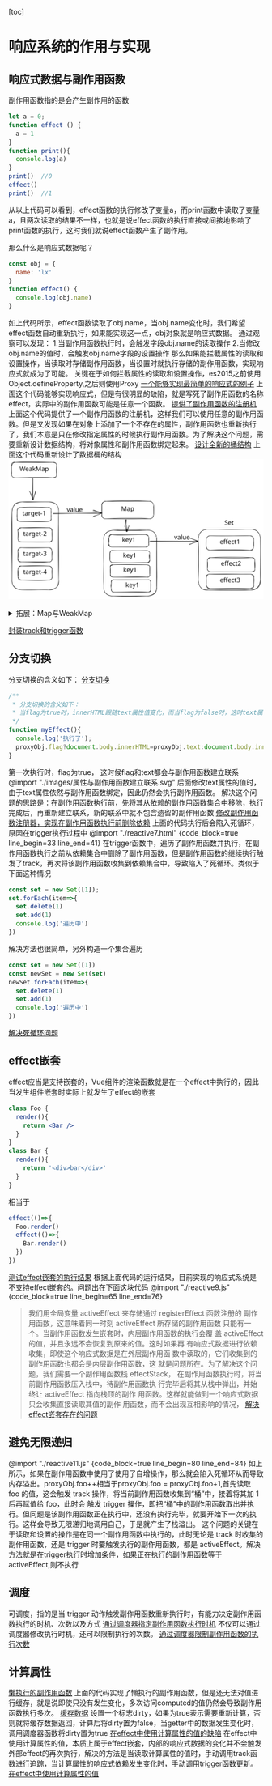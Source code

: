 [toc]
# 响应系统的作用与实现
## 响应式数据与副作用函数
副作用函数指的是会产生副作用的函数
```js
let a = 0;
function effect () {
  a = 1
}
function print(){
  console.log(a)
}
print()  //0
effect()
print()  //1
```
从以上代码可以看到，effect函数的执行修改了变量a，而print函数中读取了变量a，且两次读取的结果不一样，也就是说effect函数的执行直接或间接地影响了print函数的执行，这时我们就说effect函数产生了副作用。

那么什么是响应式数据呢？
```js
const obj = {
  name: 'lx'
}
function effect() {
  console.log(obj.name)
}
```
如上代码所示，effect函数读取了obj.name，当obj.name变化时，我们希望effect函数自动重新执行，如果能实现这一点，obj对象就是响应式数据。
通过观察可以发现：
1.当副作用函数执行时，会触发字段obj.name的读取操作
2.当修改obj.name的值时，会触发obj.name字段的设置操作
那么如果能拦截属性的读取和设置操作，当读取时存储副作用函数，当设置时就执行存储的副作用函数，实现响应式就成为了可能。
关键在于如何拦截属性的读取和设置操作，es2015之前使用Object.defineProperty,之后则使用Proxy
[一个能够实现最简单的响应式的例子](reactive1.js)
上面这个代码能够实现响应式，但是有很明显的缺陷，就是写死了副作用函数的名称effect，实际中的副作用函数可能是任意一个函数。
[提供了副作用函数的注册机](reactive2.js)
上面这个代码提供了一个副作用函数的注册机，这样我们可以使用任意的副作用函数。但是又发现如果在对象上添加了一个不存在的属性，副作用函数也重新执行了，我们本意是只在修改指定属性的时候执行副作用函数。为了解决这个问题，需要重新设计数据结构，将对象属性和副作用函数绑定起来。
[设计全新的桶结构](reactive3.js)
上面这个代码重新设计了数据桶的结构
![数据结构](./images/bucket%E6%95%B0%E6%8D%AE%E7%BB%93%E6%9E%84.svg)

<details> 
    <summary>拓展：Map与WeakMap</summary>
  WeakMap与Map的区别：
  WeakMap 对 key 是弱引用，不影响垃圾回收器的工
  作。据这个特性可知，一旦 key 被垃圾回收器回收，那么对应的键和
  值就访问不到了。所以 WeakMap 经常用于存储那些只有当 key 所引
  用的对象存在时(没有被回收)才有价值的信息，例如上面的场景
  中，如果 target 对象没有任何引用了，说明用户侧不再需要它了，
  这时垃圾回收器会完成回收任务。但如果使用 Map 来代替 WeakMap，
  那么即使用户侧的代码对 target 没有任何引用，这个 target 也不
  会被回收，最终可能导致内存溢出

  Map 对象有以下属性与方法：
  - 属性：
    - `size`：返回 Map 中键值对的数量。
    
  - 方法：
    - `set(key, value)`：向 Map 中添加或更新一个键值对。如果该键已存在，则会更新其对应的值为新的值；如果不存在则会添加新的键值对。
    - `get(key)`：获取指定键对应的值，如果该键不存在则返回 undefined。
    - `has(key)`：判断 Map 中是否包含指定的键，存在返回 true，否则返回 false。
    - `delete(key)`：从 Map 中删除指定键及其对应的值，并返回一个布尔值，表示操作是否成功。
    - `clear()`：清空 Map 中所有的键值对。
    - `entries()`：返回一个 Iterator 对象，用于遍历 Map 中所有的键值对。每个迭代器对象都是形如[key, value]的数组。
    - `forEach(callbackFn[, thisArg])`：遍历 Map 中所有的键值对，对每个键值对调用一次回调函数 callbackFn。可以通过第二个参数 thisArg 指定回调函数中的 this 对象。
    - `keys()`：返回一个 Iterator 对象，用于遍历 Map 中所有的键。
    - `values()`：返回一个 Iterator 对象，用于遍历 Map 中所有的值。

  注意：Map 是 ES6 新增的数据结构，所以在低版本的浏览器和 Node.js 中可能不支持或部分支持。
  WeakMap 对象相比 Map 具有以下区别：
  - WeakMap 中的键必须是对象，而非基本数据类型。
  - 弱引用，即如果某个键不再被其他对象所引用，则垃圾回收机制可能会自动清除该键所对应的值。

  WeakMap 对象具有的属性和方法如下：
  - 属性：WeakMap 没有 size 属性，也没有任何公开的属性。

  - 方法：
    - `set(key, value)`：向 WeakMap 中添加或更新一个键值对。如果该键已存在，则会更新其对应的值为新的值；如果不存在则会添加新的键值对。
    - `get(key)`：获取指定键对应的值，如果该键不存在则返回 undefined。
    - `has(key)`：判断 WeakMap 中是否包含指定的键，存在返回 true，否则返回 false。
    - `delete(key)`：从 WeakMap 中删除指定键及其对应的值，并返回一个布尔值，表示操作是否成功。

  注意：由于 WeakMap 对象中的键必须是对象，因此使用时需要特别注意传递的参数类型。同时，在使用 WeakMap 的过程中因为弱引用的特性，很容易造成内存泄漏或程序运行出错等问题。
</details>

[封装track和trigger函数](reactive4.js)
## 分支切换
分支切换的含义如下：
[分支切换](reactive5.html)
```js
/**
 * 分支切换的含义如下：
 * 当flag为true时，innerHTML跟随text属性值变化，而当flag为false时，这时text属性值变化不应该在触发副作用函数执行了，但是实际上却执行了
 */
function myEffect(){
  console.log('执行了');
  proxyObj.flag?document.body.innerHTML=proxyObj.text:document.body.innerHTML='not'
}
```
第一次执行时，flag为true， 这时候flag和text都会与副作用函数建立联系
@import "./images/属性与副作用函数建立联系.svg"
后面修改text属性的值时，由于text属性依然与副作用函数绑定，因此仍然会执行副作用函数。
解决这个问题的思路是：在副作用函数执行前，先将其从依赖的副作用函数集合中移除，执行完成后，再重新建立联系，新的联系中就不包含遗留的副作用函数
[修改副作用函数注册器，实现在副作用函数执行前删除依赖](reactive7.html)
上面的代码执行后会陷入死循环，原因在trigger执行过程中
@import "./reactive7.html" {code_block=true line_begin=33 line_end=41}
在trigger函数中，遍历了副作用函数并执行，在副作用函数执行之前从依赖集合中删除了副作用函数，但是副作用函数的继续执行触发了track，再次将该副作用函数收集到依赖集合中，导致陷入了死循环。类似于下面这种情况
```js
const set = new Set([1]);
set.forEach(item=>{
  set.delete(1)
  set.add(1)
  console.log('遍历中')
})
```
解决方法也很简单，另外构造一个集合遍历
```js
const set = new Set([1])
const newSet = new Set(set)
newSet.forEach(item=>{
  set.delete(1)
  set.add(1)
  console.log('遍历中')
})
```
[解决死循环问题](reactive8.html)
## effect嵌套
effect应当是支持嵌套的，Vue组件的渲染函数就是在一个effect中执行的，因此当发生组件嵌套时实际上就发生了effect的嵌套
```jsx
class Foo {
  render(){
    return <Bar />
  }
}
class Bar {
  render(){
    return '<div>bar</div>'
  }
}
```
相当于
```js
effect(()=>{
  Foo.render()
  effect(()=>{
    Bar.render()
  })
})
```
[测试effect嵌套的执行结果](./reactive9.js)
根据上面代码的运行结果，目前实现的响应式系统是不支持effect嵌套的。问题出在下面这块代码
@import "./reactive9.js" {code_block=true line_begin=65 line_end=76}
> 我们用全局变量 activeEffect 来存储通过 registerEffect 函数注册的 副作用函数，这意味着同一时刻 activeEffect 所存储的副作用函数 只能有一个。当副作用函数发生嵌套时，内层副作用函数的执行会覆 盖 activeEffect 的值，并且永远不会恢复到原来的值。这时如果再 有响应式数据进行依赖收集，即使这个响应式数据是在外层副作用函 数中读取的，它们收集到的副作用函数也都会是内层副作用函数，这 就是问题所在。为了解决这个问题，我们需要一个副作用函数栈 effectStack， 在副作用函数执行时，将当前副作用函数压入栈中，待副作用函数执 行完毕后将其从栈中弹出，并始终让 activeEffect 指向栈顶的副作 用函数。这样就能做到一个响应式数据只会收集直接读取其值的副作 用函数，而不会出现互相影响的情况，
[解决effect嵌套存在的问题](./reactive10.js)
## 避免无限递归
@import "./reactive11.js" {code_block=true line_begin=80 line_end=84}
如上所示，如果在副作用函数中使用了使用了自增操作，那么就会陷入死循环从而导致内存溢出。proxyObj.foo++相当于proxyObj.foo = proxyObj.foo+1,首先读取 foo 的值，这会触发 track 操作，将当前副作用函数收集到“桶”中，接着将其加 1 后再赋值给 foo，此时会 触发 trigger 操作，即把“桶”中的副作用函数取出并执行。但问题是该副作用函数正在执行中，还没有执行完毕，就要开始下一次的执 行。这样会导致无限递归地调用自己，于是就产生了栈溢出。
这个问题的关键在于读取和设置的操作是在同一个副作用函数中执行的，此时无论是 track 时收集的副作用函数，还是 trigger 时要触发执行的副作用函数，都是 activeEffect。解决方法就是在trigger执行时增加条件，如果正在执行的副作用函数等于activeEffect,则不执行
## 调度
可调度，指的是当 trigger 动作触发副作用函数重新执行时，有能力决定副作用函数执行的时机、次数以及方式
[通过调度器指定副作用函数执行时机](./reactive13.js)
不仅可以通过调度器修改执行时机，还可以限制执行的次数。
[通过调度器限制副作用函数的执行次数](./reactive14.js)

## 计算属性
[懒执行的副作用函数](./reactive15.js)
上面的代码实现了懒执行的副作用函数，但是还无法对值进行缓存，就是说即使只没有发生变化，多次访问computed的值仍然会导致副作用函数执行多次。
[缓存数据](./reactive16.js)
设置一个标志dirty，如果为true表示需要重新计算，否则就将缓存数据返回，计算后将dirty置为false，当getter中的数据发生变化时，调用调度器函数将dirty置为true
[在effect中使用计算属性的值的缺陷](./reactive17.js)
在effect中使用计算属性的值，本质上属于effect嵌套，内部的响应式数据的变化并不会触发外部effect的再次执行，解决的方法是当读取计算属性的值时，手动调用track函数进行追踪，当计算属性的响应式依赖发生变化时，手动调用trigger函数更新。
[在effect中使用计算属性的值](./reactive18.js)